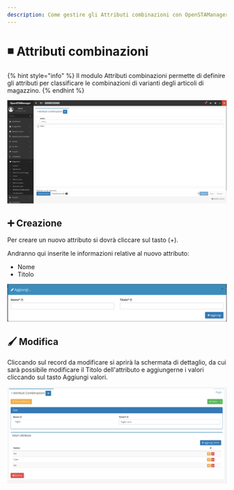 ```yaml
---
description: Come gestire gli Attributi combinazioni con OpenSTAManager
---
```


# ◾ Attributi combinazioni

{% hint style="info" %}
Il modulo Attributi combinazioni permette di definire gli attributi per classificare le combinazioni di varianti degli articoli di magazzino.
{% endhint %}

![](<../../../.gitbook/assets/image (675).png>)

## ➕ Creazione

Per creare un nuovo attributo si dovrà cliccare sul tasto (+).

Andranno qui inserite le informazioni relative al nuovo attributo:

* Nome
* Titolo

![](<../../../.gitbook/assets/image (201).png>)

## 🖌️ Modifica

Cliccando sul record da modificare si aprirà la schermata di dettaglio, da cui sarà possibile modificare il Titolo dell'attributo e aggiungerne i valori cliccando sul tasto Aggiungi valori.

![](<../../../.gitbook/assets/image (209).png>)

